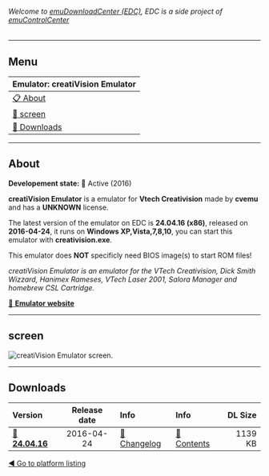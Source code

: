 ###### Welcome to [emuDownloadCenter (EDC)](https://github.com/PhoenixInteractiveNL/emuDownloadCenter/wiki/), EDC is a side project of [emuControlCenter](https://github.com/PhoenixInteractiveNL/emuControlCenter/wiki/)
***
## Menu
| **Emulator: creatiVision Emulator** |
|:---------|
| [:clipboard: About](#about) |
| [:sunrise: screen](#screen) |
| [:floppy_disk: Downloads](#downloads) |
***
## About
**Developement state:** :large_blue_circle: Active (2016)

**creatiVision Emulator** is a emulator for **Vtech Creativision** made by **cvemu** and has a **UNKNOWN** license.

The latest version of the emulator on EDC is **24.04.16 (x86)**, released on **2016-04-24**, it runs on **Windows XP,Vista,7,8,10**, you can start this emulator with **creativision.exe**.

This emulator does **NOT** specificly need BIOS image(s) to start ROM files!

_creatiVision Emulator is an emulator for the VTech Creativision, Dick Smith Wizzard, Hanimex Rameses, VTech Laser 2001, Salora Manager and homebrew CSL Cartridge._

[:link: **Emulator website**](http://sourceforge.net/projects/creativisionemulator/)
***
## screen
![](https://raw.githubusercontent.com/PhoenixInteractiveNL/emuDownloadCenter/master/hooks/creativision/emulator_screen_01.jpg "creatiVision Emulator screen.")
***
## Downloads
| Version  | Release date  | Info       | Info       | DL Size    |
|:---------|:-------------:|:-----------|:-----------|-----------:|
| [:floppy_disk: **24.04.16**](https://github.com/PhoenixInteractiveNL/edc-repo0003/raw/master/creativision/24.04.16.7z) | 2016-04-24 | [:page_facing_up: Changelog](https://github.com/PhoenixInteractiveNL/edc-repo0003/blob/master/creativision/24.04.16_changelog.txt) | [:mag_right: Contents](https://github.com/PhoenixInteractiveNL/edc-repo0003/blob/master/creativision/24.04.16_contents.txt) | 1139 KB |

[:arrow_backward: Go to platform listing](https://github.com/PhoenixInteractiveNL/emuDownloadCenter/wiki/EDC-Platform-List)
